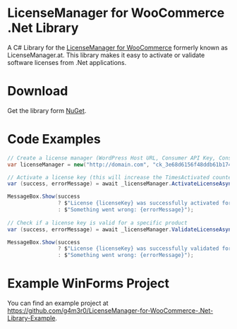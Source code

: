 # LicenseManager for WooCommerce .Net Library
 A C# Library for the [LicenseManager for WooCommerce](https://github.com/wpexpertsio/license-manager-woocommerce) formerly known as LicenseManager.at. This library makes it easy to activate or validate software licenses from .Net applications.

# Download
Get the library form [NuGet](https://www.nuget.org/packages/LicenseManager/).

# Code Examples
```c#
// Create a license manager (WordPress Host URL, Consumer API Key, Consumer API Secret)
var licenseManager = new("http://domain.com", "ck_3e68d6156f48ddb61b1748ca548f632b1d19d446", "cs_6a74509a3c4127bf19340ef873fd9349eca07g78");

// Activate a license key (this will increase the TimesActivated counter if successful)
var (success, errorMessage) = await _licenseManager.ActivateLicenseAsync(licenseKey, productId);

MessageBox.Show(success
                ? $"License {licenseKey} was successfully activated for product {productId}."
                : $"Something went wrong: {errorMessage}");
                
// Check if a license key is valid for a specific product
var (success, errorMessage) = await _licenseManager.ValidateLicenseAsync(licenseKey, productId);

MessageBox.Show(success
                ? $"License {licenseKey} was successfully validated for product {productId}."
                : $"Something went wrong: {errorMessage}");
```

# Example WinForms Project
You can find an example project at https://github.com/g4m3r0/LicenseManager-for-WooCommerce-.Net-Library-Example.
